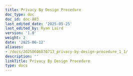```yaml
---
title: Privacy By Design Procedure
doc_type: doc
doc_id: doc-883
last_edited_date: '2025-05-25'
last_edited_by: Ryan Laird
version: '1.0'
weight: 2
date: '2025-06-12'
aliases:
- /docs/20250606070713_privacy-by-design-procedure_1_1/
description: ''
linkTitle: Privacy By Design Procedure
type: docs
---
```


